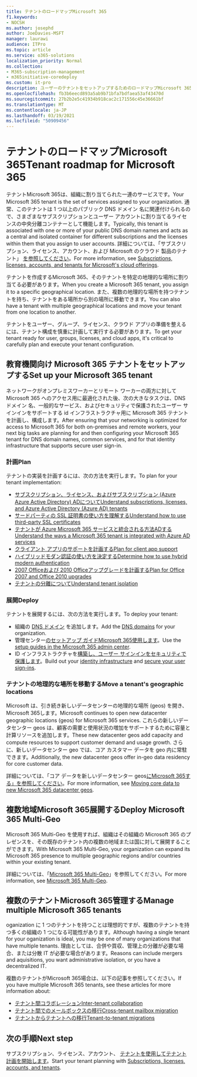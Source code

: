 ```yaml
---
title: テナントのロードマップMicrosoft 365
f1.keywords:
- NOCSH
ms.author: josephd
author: JoeDavies-MSFT
manager: laurawi
audience: ITPro
ms.topic: article
ms.service: o365-solutions
localization_priority: Normal
ms.collection:
- M365-subscription-management
- m365initiative-coredeploy
ms.custom: it-pro
description: ユーザーのテナントをセットアップするためのロードマップMicrosoft 365。
ms.openlocfilehash: fb3b6eecd893a5ab9b71bfa7bdfaea53af43470d
ms.sourcegitcommit: 27b2b2e5c41934b918cac2c171556c45e36661bf
ms.translationtype: MT
ms.contentlocale: ja-JP
ms.lasthandoff: 03/19/2021
ms.locfileid: "50909456"
---
```

# <a name="tenant-roadmap-for-microsoft-365"></a><span data-ttu-id="be3a1-103">テナントのロードマップMicrosoft 365</span><span class="sxs-lookup"><span data-stu-id="be3a1-103">Tenant roadmap for Microsoft 365</span></span>

<span data-ttu-id="be3a1-104">テナントMicrosoft 365は、組織に割り当てられた一連のサービスです。</span><span class="sxs-lookup"><span data-stu-id="be3a1-104">Your Microsoft 365 tenant is the set of services assigned to your organization.</span></span> <span data-ttu-id="be3a1-105">通常、このテナントは 1 つ以上のパブリック DNS ドメイン 名に関連付けられるので、さまざまなサブスクリプションとユーザー アカウントに割り当てるライセンスの中央分離コンテナーとして機能します。</span><span class="sxs-lookup"><span data-stu-id="be3a1-105">Typically, this tenant is associated with one or more of your public DNS domain names and acts as a central and isolated container for different subscriptions and the licenses within them that you assign to user accounts.</span></span> <span data-ttu-id="be3a1-106">詳細については、「サブスクリプション、ライセンス、アカウント、および Microsoft のクラウド 製品のテナント」 [を参照してください](subscriptions-licenses-accounts-and-tenants-for-microsoft-cloud-offerings.md)。</span><span class="sxs-lookup"><span data-stu-id="be3a1-106">For more information, see [Subscriptions, licenses, accounts, and tenants for Microsoft's cloud offerings](subscriptions-licenses-accounts-and-tenants-for-microsoft-cloud-offerings.md).</span></span>

<span data-ttu-id="be3a1-107">テナントを作成するMicrosoft 365、そのテナントを特定の地理的な場所に割り当てる必要があります。</span><span class="sxs-lookup"><span data-stu-id="be3a1-107">When you create a Microsoft 365 tenant, you assign it to a specific geographical location.</span></span> <span data-ttu-id="be3a1-108">また、複数の地理的な場所を持つテナントを持ち、テナントをある場所から別の場所に移動できます。</span><span class="sxs-lookup"><span data-stu-id="be3a1-108">You can also have a tenant with multiple geographical locations and move your tenant from one location to another.</span></span>

<span data-ttu-id="be3a1-109">テナントをユーザー、グループ、ライセンス、クラウド アプリの準備を整えるには、テナント構成を慎重に計画して実行する必要があります。</span><span class="sxs-lookup"><span data-stu-id="be3a1-109">To get your tenant ready for user, groups, licenses, and cloud apps, it's critical to carefully plan and execute your tenant configuration.</span></span>

## <a name="set-up-your-microsoft-365-tenant"></a><span data-ttu-id="be3a1-110">教育機関向け Microsoft 365 テナントをセットアップする</span><span class="sxs-lookup"><span data-stu-id="be3a1-110">Set up your Microsoft 365 tenant</span></span>

<span data-ttu-id="be3a1-111">ネットワークがオンプレミスワーカーとリモート ワーカーの両方に対して Microsoft 365 へのアクセス用に最適化された後、次の大きなタスクは、DNS ドメイン 名、一般的なサービス、およびセキュリティで保護されたユーザー サインインをサポートする id インフラストラクチャ用に Microsoft 365 テナントを計画し、構成します。</span><span class="sxs-lookup"><span data-stu-id="be3a1-111">After ensuring that your networking is optimized for access to Microsoft 365 for both on-premises and remote workers, your next big tasks are planning for and then configuring your Microsoft 365 tenant for DNS domain names, common services, and for that identity infrastructure that supports secure user sign-in.</span></span>

### <a name="plan"></a><span data-ttu-id="be3a1-112">計画</span><span class="sxs-lookup"><span data-stu-id="be3a1-112">Plan</span></span>

<span data-ttu-id="be3a1-113">テナントの実装を計画するには、次の方法を実行します。</span><span class="sxs-lookup"><span data-stu-id="be3a1-113">To plan for your tenant implementation:</span></span>

- [<span data-ttu-id="be3a1-114">サブスクリプション、ライセンス、およびサブスクリプション (Azure Azure Active Directory) ADについて</span><span class="sxs-lookup"><span data-stu-id="be3a1-114">Understand subscriptions, licenses, and Azure Active Directory (Azure AD) tenants</span></span>](subscriptions-licenses-accounts-and-tenants-for-microsoft-cloud-offerings.md)
- [<span data-ttu-id="be3a1-115">サードパーティの SSL 証明書の使い方を理解する</span><span class="sxs-lookup"><span data-stu-id="be3a1-115">Understand how to use third-party SSL certificates</span></span>](plan-for-third-party-ssl-certificates.md)
- [<span data-ttu-id="be3a1-116">テナントが Azure Microsoft 365 サービスと統合される方法ADする</span><span class="sxs-lookup"><span data-stu-id="be3a1-116">Understand the ways a Microsoft 365 tenant is integrated with Azure AD services</span></span>](integrated-apps-and-azure-ads.md)
- [<span data-ttu-id="be3a1-117">クライアント アプリのサポートを計画する</span><span class="sxs-lookup"><span data-stu-id="be3a1-117">Plan for client app support</span></span>](microsoft-365-client-support-certificate-based-authentication.md)
- [<span data-ttu-id="be3a1-118">ハイブリッドモダン認証の使い方を決定する</span><span class="sxs-lookup"><span data-stu-id="be3a1-118">Determine how to use hybrid modern authentication</span></span>](hybrid-modern-auth-overview.md)
- [<span data-ttu-id="be3a1-119">2007 Officeおよび 2010 Officeアップグレードを計画する</span><span class="sxs-lookup"><span data-stu-id="be3a1-119">Plan for Office 2007 and Office 2010 upgrades</span></span>](plan-upgrade-previous-versions-office.md)
- [<span data-ttu-id="be3a1-120">テナントの分離について</span><span class="sxs-lookup"><span data-stu-id="be3a1-120">Understand tenant isolation</span></span>](microsoft-365-tenant-isolation-overview.md)

### <a name="deploy"></a><span data-ttu-id="be3a1-121">展開</span><span class="sxs-lookup"><span data-stu-id="be3a1-121">Deploy</span></span>

<span data-ttu-id="be3a1-122">テナントを展開するには、次の方法を実行します。</span><span class="sxs-lookup"><span data-stu-id="be3a1-122">To deploy your tenant:</span></span> 

- <span data-ttu-id="be3a1-123">組織の [DNS ドメイン](../admin/setup/add-domain.md) を追加します。</span><span class="sxs-lookup"><span data-stu-id="be3a1-123">Add the [DNS domains](../admin/setup/add-domain.md) for your organization.</span></span>
- <span data-ttu-id="be3a1-124">管理センター[のセットアップ ガイドMicrosoft 365使用します](setup-guides-for-microsoft-365.md)。</span><span class="sxs-lookup"><span data-stu-id="be3a1-124">Use the [setup guides in the Microsoft 365 admin center](setup-guides-for-microsoft-365.md).</span></span>
- <span data-ttu-id="be3a1-125">ID インフラストラクチャを[構築し、](identity-roadmap-microsoft-365.md)[ユーザー サインインをセキュリティで保護します](microsoft-365-secure-sign-in.md)。</span><span class="sxs-lookup"><span data-stu-id="be3a1-125">Build out your [identity infrastructure](identity-roadmap-microsoft-365.md) and [secure your user sign-ins](microsoft-365-secure-sign-in.md).</span></span>

### <a name="move-a-tenants-geographic-locations"></a><span data-ttu-id="be3a1-126">テナントの地理的な場所を移動する</span><span class="sxs-lookup"><span data-stu-id="be3a1-126">Move a tenant's geographic locations</span></span>

<span data-ttu-id="be3a1-127">Microsoft は、引き続き新しいデータセンターの地理的な場所 (geos) を開き、Microsoft 365します。</span><span class="sxs-lookup"><span data-stu-id="be3a1-127">Microsoft continues to open new datacenter geographic locations (geos) for Microsoft 365 services.</span></span> <span data-ttu-id="be3a1-128">これらの新しいデータセンター geos は、顧客の需要と使用状況の増加をサポートするために容量と計算リソースを追加します。</span><span class="sxs-lookup"><span data-stu-id="be3a1-128">These new datacenter geos add capacity and compute resources to support customer demand and usage growth.</span></span> <span data-ttu-id="be3a1-129">さらに、新しいデータセンター geo では、コア カスタマー データを geo 内に常駐できます。</span><span class="sxs-lookup"><span data-stu-id="be3a1-129">Additionally, the new datacenter geos offer in-geo data residency for core customer data.</span></span>

<span data-ttu-id="be3a1-130">詳細については、「コア データを新しいデータセンター geos[にMicrosoft 365する」を参照してください](moving-data-to-new-datacenter-geos.md)。</span><span class="sxs-lookup"><span data-stu-id="be3a1-130">For more information, see [Moving core data to new Microsoft 365 datacenter geos](moving-data-to-new-datacenter-geos.md).</span></span>


## <a name="deploy-microsoft-365-multi-geo"></a><span data-ttu-id="be3a1-131">複数地域Microsoft 365展開する</span><span class="sxs-lookup"><span data-stu-id="be3a1-131">Deploy Microsoft 365 Multi-Geo</span></span>

<span data-ttu-id="be3a1-132">Microsoft 365 Multi-Geo を使用すれば、組織はその組織の Microsoft 365 のプレゼンスを、その既存のテナント内の複数の地域または国に対して展開することができます。</span><span class="sxs-lookup"><span data-stu-id="be3a1-132">With Microsoft 365 Multi-Geo, your organization can expand its Microsoft 365 presence to multiple geographic regions and/or countries within your existing tenant.</span></span>

<span data-ttu-id="be3a1-133">詳細については、「[Microsoft 365 Multi-Geo](microsoft-365-multi-geo.md)」を参照してください。</span><span class="sxs-lookup"><span data-stu-id="be3a1-133">For more information, see [Microsoft 365 Multi-Geo](microsoft-365-multi-geo.md).</span></span>

## <a name="manage-multiple-microsoft-365-tenants"></a><span data-ttu-id="be3a1-134">複数のテナントMicrosoft 365管理する</span><span class="sxs-lookup"><span data-stu-id="be3a1-134">Manage multiple Microsoft 365 tenants</span></span> 

<span data-ttu-id="be3a1-135">oganization に 1 つのテナントを持つことは理想的ですが、複数のテナントを持つ多くの組織の 1 つになる可能性があります。</span><span class="sxs-lookup"><span data-stu-id="be3a1-135">Although having a single tenant for your oganization is ideal, you may be one of many organizations that have multiple tenants.</span></span> <span data-ttu-id="be3a1-136">理由としては、合併や買収、管理上の分離が必要な場合、または分散 IT が必要な場合があります。</span><span class="sxs-lookup"><span data-stu-id="be3a1-136">Reasons can include mergers and aquisitions, you want administrative isolation, or you have a decentralized IT.</span></span>

<span data-ttu-id="be3a1-137">複数のテナントがMicrosoft 365場合は、以下の記事を参照してください。</span><span class="sxs-lookup"><span data-stu-id="be3a1-137">If you have multiple Microsoft 365 tenants, see these articles for more information about:</span></span>

- [<span data-ttu-id="be3a1-138">テナント間コラボレーション</span><span class="sxs-lookup"><span data-stu-id="be3a1-138">Inter-tenant collaboration</span></span>](microsoft-365-inter-tenant-collaboration.md)
- [<span data-ttu-id="be3a1-139">テナント間でのメールボックスの移行</span><span class="sxs-lookup"><span data-stu-id="be3a1-139">Cross-tenant mailbox migration</span></span>](cross-tenant-mailbox-migration.md)
- [<span data-ttu-id="be3a1-140">テナントからテナントへの移行</span><span class="sxs-lookup"><span data-stu-id="be3a1-140">Tenant-to-tenant migrations</span></span>](microsoft-365-tenant-to-tenant-migrations.md)

## <a name="next-step"></a><span data-ttu-id="be3a1-141">次の手順</span><span class="sxs-lookup"><span data-stu-id="be3a1-141">Next step</span></span>

<span data-ttu-id="be3a1-142">サブスクリプション、ライセンス、アカウント、 [テナントを使用してテナント計画を開始します](subscriptions-licenses-accounts-and-tenants-for-microsoft-cloud-offerings.md)。</span><span class="sxs-lookup"><span data-stu-id="be3a1-142">Start your tenant planning with [Subscriptions, licenses, accounts, and tenants](subscriptions-licenses-accounts-and-tenants-for-microsoft-cloud-offerings.md).</span></span>